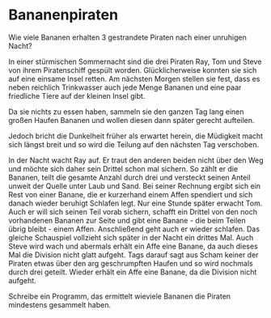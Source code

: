 # Bananenpiraten
Wie viele Bananen erhalten 3 gestrandete Piraten nach einer unruhigen Nacht?

In einer stürmischen Sommernacht sind die drei Piraten Ray, Tom und Steve
von ihrem Piratenschiff gespült worden.
Glücklicherweise konnten sie sich auf eine einsame Insel retten.
Am nächsten Morgen stellen sie fest, dass es neben reichlich Trinkwasser
auch jede Menge Bananen und eine paar friedliche Tiere auf der kleinen Insel gibt.

Da sie nichts zu essen haben, sammeln sie den ganzen Tag lang einen großen
Haufen Bananen und wollen diesen dann später gerecht aufteilen.

Jedoch bricht die Dunkelheit früher als erwartet herein, die Müdigkeit macht
sich längst breit und so wird die Teilung auf den nächsten Tag verschoben.

In der Nacht wacht Ray auf.
Er traut den anderen beiden nicht über den Weg und möchte sich daher
sein Drittel schon mal sichern. So zählt er die Bananen,
teilt die gesamte Anzahl durch drei und versteckt seinen Anteil
unweit der Quelle unter Laub und Sand. Bei seiner Rechnung ergibt
sich ein Rest von einer Banane, die er kurzerhand einem Affen spendiert
und sich danach wieder beruhigt Schlafen legt.
Nur eine Stunde später erwacht Tom. Auch er will sich seinen Teil vorab sichern,
schafft ein Drittel von den noch vorhandenen Bananen zur Seite
und gibt eine Banane - die beim Teilen übrig bleibt - einem Affen.
Anschließend geht auch er wieder schlafen.
Das gleiche Schauspiel vollzieht sich später in der Nacht ein drittes Mal.
Auch Steve wird wach und abermals erhält ein Affe eine Banane,
da auch dieses Mal die Division nicht glatt aufgeht.
Tags darauf sagt aus Scham keiner der Piraten etwas über den arg
geschrumpften Haufen und so wird nochmals durch drei geteilt.
Wieder erhält ein Affe eine Banane, da die Division nicht aufgeht.

Schreibe ein Programm, das ermittelt wieviele Bananen
die Piraten mindestens gesammelt haben.
